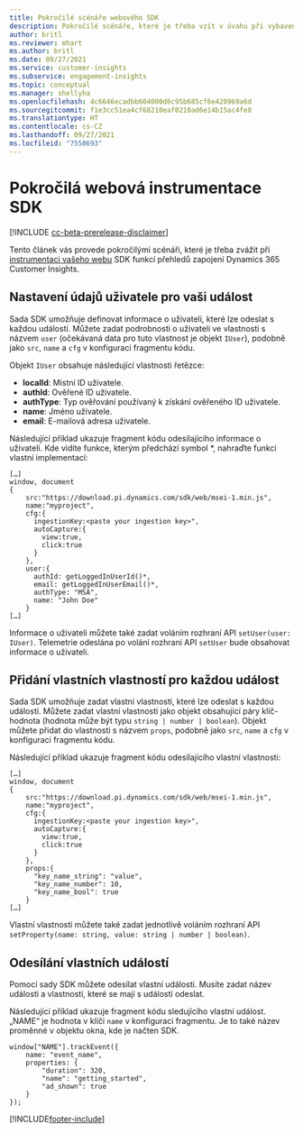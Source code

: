 ```yaml
---
title: Pokročilé scénáře webového SDK
description: Pokročilé scénáře, které je třeba vzít v úvahu při vybavení vašeho webu pomocí SDK.
author: britl
ms.reviewer: mhart
ms.author: britl
ms.date: 09/27/2021
ms.service: customer-insights
ms.subservice: engagement-insights
ms.topic: conceptual
ms.manager: shellyha
ms.openlocfilehash: 4c6646ecadbb604000d6c95b685cf6e420969a6d
ms.sourcegitcommit: f1e3cc51ea4cf68210eaf0210ad6e14b15ac4fe8
ms.translationtype: HT
ms.contentlocale: cs-CZ
ms.lasthandoff: 09/27/2021
ms.locfileid: "7558693"
---
```

# <a name="advanced-web-sdk-instrumentation"></a>Pokročilá webová instrumentace SDK

[!INCLUDE [cc-beta-prerelease-disclaimer](includes/cc-beta-prerelease-disclaimer.md)]

Tento článek vás provede pokročilými scénáři, které je třeba zvážit při [instrumentaci vašeho webu](instrument-website.md) SDK funkcí přehledů zapojení Dynamics 365 Customer Insights.

## <a name="setting-user-details-for-your-event"></a>Nastavení údajů uživatele pro vaši událost

Sada SDK umožňuje definovat informace o uživateli, které lze odeslat s každou událostí. Můžete zadat podrobnosti o uživateli ve vlastnosti s názvem `user` (očekávaná data pro tuto vlastnost je objekt `IUser`), podobně jako `src`, `name` a `cfg` v konfiguraci fragmentu kódu.

Objekt `IUser` obsahuje následující vlastnosti řetězce:

- **localId**: Místní ID uživatele.
- **authId**: Ověřené ID uživatele.
- **authType**: Typ ověřování používaný k získání ověřeného ID uživatele.
- **name**: Jméno uživatele.
- **email**: E-mailová adresa uživatele.

Následující příklad ukazuje fragment kódu odesílajícího informace o uživateli. Kde vidíte funkce, kterým předchází symbol *, nahraďte funkci vlastní implementací:

```
[…]
window, document
{
    src:"https://download.pi.dynamics.com/sdk/web/msei-1.min.js",
    name:"myproject",
    cfg:{
      ingestionKey:<paste your ingestion key>",
      autoCapture:{
        view:true,
        click:true
      }
    },
    user:{
      authId: getLoggedInUserId()*,
      email: getLoggedInUserEmail()*,
      authType: "MSA",
      name: "John Doe"
    }
[…]
```

Informace o uživateli můžete také zadat voláním rozhraní API `setUser(user: IUser)`. Telemetrie odeslána po volání rozhraní API `setUser` bude obsahovat informace o uživateli.

## <a name="adding-custom-properties-for-each-event"></a>Přidání vlastních vlastností pro každou událost

Sada SDK umožňuje zadat vlastní vlastnosti, které lze odeslat s každou událostí. Můžete zadat vlastní vlastnosti jako objekt obsahující páry klíč-hodnota (hodnota může být typu `string | number | boolean`). Objekt můžete přidat do vlastnosti s názvem `props`, podobně jako `src`, `name` a `cfg` v konfiguraci fragmentu kódu.

Následující příklad ukazuje fragment kódu odesílajícího vlastní vlastnosti:

```
[…]
window, document
{
    src:"https://download.pi.dynamics.com/sdk/web/msei-1.min.js",
    name:"myproject",
    cfg:{
      ingestionKey:<paste your ingestion key>",
      autoCapture:{
        view:true,
        click:true
      }
    },
    props:{
      "key_name_string": "value",
      "key_name_number": 10,
      "key_name_bool": true
    }
[…]
```

Vlastní vlastnosti můžete také zadat jednotlivě voláním rozhraní API `setProperty(name: string, value: string | number | boolean)`.

## <a name="sending-custom-events"></a>Odesílání vlastních událostí

Pomocí sady SDK můžete odesílat vlastní události. Musíte zadat název události a vlastnosti, které se mají s událostí odeslat.

Následující příklad ukazuje fragment kódu sledujícího vlastní událost. „NAME“ je hodnota v klíči `name` v konfiguraci fragmentu. Je to také název proměnné v objektu okna, kde je načten SDK.

```
window["NAME"].trackEvent({
    name: "event_name",
    properties: {
        "duration": 320,
        "name": "getting_started",
        "ad_shown": true
    }
});
```


[!INCLUDE[footer-include](../includes/footer-banner.md)]
